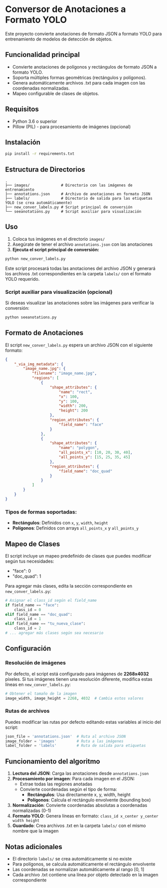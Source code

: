 # Conversor de Anotaciones a Formato YOLO

Este proyecto convierte anotaciones de formato JSON a formato YOLO para entrenamiento de modelos de detección de objetos.

## Funcionalidad principal
- Convierte anotaciones de polígonos y rectángulos de formato JSON a formato YOLO.
- Soporta múltiples formas geométricas (rectángulos y polígonos).
- Genera automáticamente archivos .txt para cada imagen con las coordenadas normalizadas.
- Mapeo configurable de clases de objetos.

## Requisitos
- Python 3.6 o superior
- Pillow (PIL) - para procesamiento de imágenes (opcional)

## Instalación

```bash
pip install -r requirements.txt
```

## Estructura de Directorios

```
.
├── images/              # Directorio con las imágenes de entrenamiento
├── annotations.json     # Archivo de anotaciones en formato JSON
├── labels/              # Directorio de salida para las etiquetas YOLO (se crea automáticamente)
├── new_conver_labels.py # Script principal de conversión
└── seeanotations.py     # Script auxiliar para visualización
```

## Uso

1. Coloca tus imágenes en el directorio `images/`
2. Asegúrate de tener el archivo `annotations.json` con las anotaciones
3. **Ejecuta el script principal de conversión:**

```bash
python new_conver_labels.py
```

Este script procesará todas las anotaciones del archivo JSON y generará los archivos .txt correspondientes en la carpeta `labels/` con el formato YOLO requerido.

### Script auxiliar para visualización (opcional)

Si deseas visualizar las anotaciones sobre las imágenes para verificar la conversión:

```bash
python seeanotations.py
```

## Formato de Anotaciones

El script `new_conver_labels.py` espera un archivo JSON con el siguiente formato:

```json
{
    "_via_img_metadata": {
        "image_name.jpg": {
            "filename": "image_name.jpg",
            "regions": [
                {
                    "shape_attributes": {
                        "name": "rect",
                        "x": 100,
                        "y": 100,
                        "width": 200,
                        "height": 200
                    },
                    "region_attributes": {
                        "field_name": "face"
                    }
                },
                {
                    "shape_attributes": {
                        "name": "polygon",
                        "all_points_x": [10, 20, 30, 40],
                        "all_points_y": [15, 25, 35, 45]
                    },
                    "region_attributes": {
                        "field_name": "doc_quad"
                    }
                }
            ]
        }
    }
}
```

### Tipos de formas soportadas:
- **Rectángulos**: Definidos con `x`, `y`, `width`, `height`
- **Polígonos**: Definidos con arrays `all_points_x` y `all_points_y`

## Mapeo de Clases

El script incluye un mapeo predefinido de clases que puedes modificar según tus necesidades:

- "face": 0
- "doc_quad": 1

Para agregar más clases, edita la sección correspondiente en `new_conver_labels.py`:

```python
# Asignar el class_id según el field_name
if field_name == "face":
    class_id = 0
elif field_name == "doc_quad":
    class_id = 1
elif field_name == "tu_nueva_clase":
    class_id = 2
# ... agregar más clases según sea necesario
```

## Configuración

### Resolución de imágenes
Por defecto, el script está configurado para imágenes de **2268x4032** píxeles. Si tus imágenes tienen una resolución diferente, modifica estas líneas en `new_conver_labels.py`:

```python
# Obtener el tamaño de la imagen
image_width, image_height = 2268, 4032  # Cambia estos valores
```

### Rutas de archivos
Puedes modificar las rutas por defecto editando estas variables al inicio del script:

```python
json_file = 'annotations.json'  # Ruta al archivo JSON
image_folder = 'images'         # Ruta a las imágenes
label_folder = 'labels'         # Ruta de salida para etiquetas
```

## Funcionamiento del algoritmo

1. **Lectura del JSON**: Carga las anotaciones desde `annotations.json`
2. **Procesamiento por imagen**: Para cada imagen en el JSON:
   - Extrae todas las regiones anotadas
   - Convierte coordenadas según el tipo de forma:
     - **Rectángulos**: Usa directamente x, y, width, height
     - **Polígonos**: Calcula el rectángulo envolvente (bounding box)
3. **Normalización**: Convierte coordenadas absolutas a coordenadas normalizadas (0-1)
4. **Formato YOLO**: Genera líneas en formato: `class_id x_center y_center width height`
5. **Guardado**: Crea archivos .txt en la carpeta `labels/` con el mismo nombre que la imagen

## Notas adicionales
- El directorio `labels/` se crea automáticamente si no existe
- Para polígonos, se calcula automáticamente el rectángulo envolvente
- Las coordenadas se normalizan automáticamente al rango [0, 1]
- Cada archivo .txt contiene una línea por objeto detectado en la imagen correspondiente
